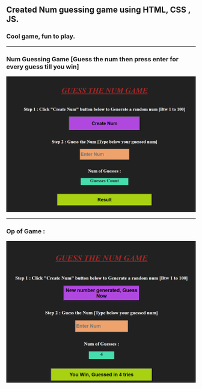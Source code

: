 ## Created Num guessing game using HTML, CSS , JS.
### Cool game, fun to play.


************************

### Num Guessing Game [Guess the num then press enter for every guess till you win]

<img src="guessGame.png" alt="Output Screenshot" width="800"/>



***************************

### Op of Game : 

<img src="numgusssgameop.png" alt="Output Screenshot" width="800"/>





